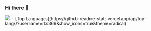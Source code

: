 ### Hi there 👋
<!--
**rks369/rks369** is a ✨ _special_ ✨ repository because its `README.md` (this file) appears on your GitHub profile.

Here are some ideas to get you started:

- 🔭 I’m currently working on ...
- 🌱 I’m currently learning ...
- 👯 I’m looking to collaborate on ...
- 🤔 I’m looking for help with ...
- 💬 Ask me about ...
- 📫 How to reach me: ...
- 😄 Pronouns: ...
- ⚡ Fun fact: ...
-->

<img src="https://github-readme-stats.vercel.app/api?username=rks369&&show_icons=true&title_color=ffffff&icon_color=bb2acf&text_color=daf7dc&bg_color=151515">
- ![Top Languages](https://github-readme-stats.vercel.app/api/top-langs/?username=rks369&show_icons=true&theme=radical)
